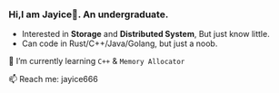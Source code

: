 ### Hi,I am Jayice👋. An undergraduate.
- Interested in **Storage** and **Distributed System**, But just know little.
- Can code in Rust/C++/Java/Golang, but just a noob.

🌱 I’m currently learning `C++` & `Memory Allocator`

📫 Reach me: jayice666

<!--
**JayiceZ/JayiceZ** is a ✨ _special_ ✨ repository because its `README.md` (this file) appears on your GitHub profile.

Here are some ideas to get you started:

- 🔭 I’m currently working on ...
- 👯 I’m looking to collaborate on ...
- 🤔 I’m looking for help with ...
- 💬 Ask me about ...
- 📫 How to reach me: ...
- 😄 Pronouns: ...
- ⚡ Fun fact: ...
-->

